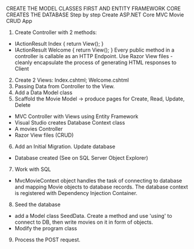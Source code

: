 CREATE THE MODEL CLASSES FIRST AND ENTITY FRAMEWORK CORE CREATES THE DATABASE
Step by step Create ASP.NET Core MVC Movie CRUD App
1) Create Controller with 2 methods:
 - IActionResult Index { return View(); }
 - IActionResult Welcome { return View(); }
 Every public method in a controller is callable as an HTTP Endpoint.
 Use Razor View files - cleanly encapsulate the process of generating HTML responses to Client
2) Create 2 Views: Index.cshtml; Welcome.cshtml
3) Passing Data from Controller to the View.
4) Add a Data Model class 
5) Scaffold the Movie Model -> produce pages for Create, Read, Update, Delete
- MVC Controller with Views using Entity Framework
- Visual Studio creates Database Context class
- A movies Controller
- Razor View files (CRUD)
6) Add an Initial Migration. Update database
- Database created (See on SQL Server Object Explorer)
7) Work with SQL
- MvcMovieContext object handles the task of connecting to database and mapping Movie objects 
to database records. The database context is registered with Dependency Injection Container.
8) Seed the database
- add a Model class SeedData. Create a method and use 'using' to connect to DB, then write
movies on it in form of objects.
- Modify the program class
9) Process the POST request.
 

 